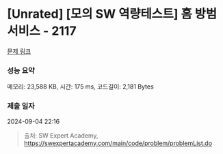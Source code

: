 # [Unrated] [모의 SW 역량테스트] 홈 방범 서비스 - 2117 

[문제 링크](https://swexpertacademy.com/main/code/problem/problemDetail.do?contestProbId=AV5V61LqAf8DFAWu) 

### 성능 요약

메모리: 23,588 KB, 시간: 175 ms, 코드길이: 2,181 Bytes

### 제출 일자

2024-09-04 22:16



> 출처: SW Expert Academy, https://swexpertacademy.com/main/code/problem/problemList.do